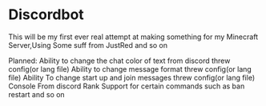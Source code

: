 # Discordbot
This will be my first ever real attempt at making something for my Minecraft Server,Using Some suff from JustRed and so on 

Planned:
Ability to change the chat color of text from discord threw config(or lang file)
Ability to change message format threw config(or lang file)
Ability To change start up and join messages threw config(or lang file)
Console From discord
Rank Support for certain commands such as ban restart and so on
